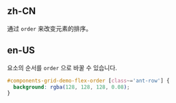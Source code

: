 ## zh-CN

通过 `order` 来改变元素的排序。

## en-US

요소의 순서를 `order` 으로 바꿀 수 있습니다.

```css
#components-grid-demo-flex-order [class~='ant-row'] {
  background: rgba(128, 128, 128, 0.08);
}
```
